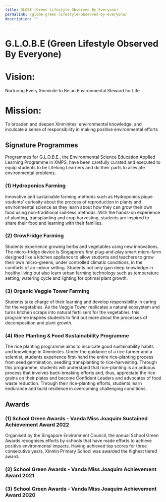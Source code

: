 ```yaml
---
title: GLOBE (Green Lifestyle Observed By Everyone)
permalink: /globe-green-lifestyle-observed-by-everyone/
description: ""
---
```

# **G.L.O.B.E (Green Lifestyle Observed By Everyone)**

# **Vision:**
Nurturing Every Xinminite to Be an Environmental Steward for Life

# **Mission:**
To broaden and deepen Xinminites’ environmental knowledge, and inculcate a sense of responsibility in making positive environmental efforts

## **Signature Programmes**

Programmes for G.L.O.B.E., the Environmental Science Education Applied Learning Programme in XMPS, have been carefully curated and executed to equip students to be Lifelong Learners and do their parts to alleviate environmental problems.

### **(1) Hydroponics Farming**

Innovative and sustainable farming methods such as Hydroponics pique students’ curiosity about the process of reproduction in plants and environmental science as they learn about how they can grow their own food using non-traditional soil-less methods. With the hands-on experience of planting, transplanting and crop harvesting, students are inspired to share their food and learning with their families. 

### **(2) GrowFridge Farming**

Students experience growing herbs and vegetables using new innovations. The micro-fridge device is Singapore’s first plug-and-play smart micro-farm designed like a kitchen appliance to allow students and teachers to grow their own micro-greens, under controlled climatic conditions, in the comforts of an indoor setting. Students not only gain deep knowledge in healthy living but also learn urban farming technology such as temperature setting, watering cycle and lighting for optimal plant growth.

### **(3) Organic Veggie Tower Farming**

Students take charge of their learning and develop responsibility in caring for the vegetables. As the Veggie Tower replicates a natural ecosystem and turns kitchen scraps into natural fertilisers for the vegetables, this programme inspires students to find out more about the processes of decomposition and plant growth.

### **(4) Rice Planting & Food Sustainability Programme**

The rice planting programme aims to inculcate good sustainability habits and knowledge in Xinminites. Under the guidance of a rice farmer and a scientist, students experience first-hand the entire rice-planting process from seed germination, seedling transplanting to rice-harvesting. Through this programme, students will understand that rice-planting is an arduous process that involves back-breaking efforts and, thus, appreciate the rice grains on their plates and become Confident Leaders and advocates of food waste reduction. Through their rice-planting efforts, students learn endurance and build resilience in overcoming challenging conditions.

## **Awards**

### **(1) School Green Awards - Vanda Miss Joaquim Sustained Achievement Award 2022**
Organised by the Singapore Environment Council, the annual School Green Awards recognises efforts by schools that have made efforts to achieve positive environmental impacts. Having achieved top scores for three consecutive years, Xinmin Primary School was awarded the highest tiered award. 

### **(2) School Green Awards - Vanda Miss Joaquim Achievement Award 2021**

### **(3) School Green Awards - Vanda Miss Joaquim Achievement Award 2020**